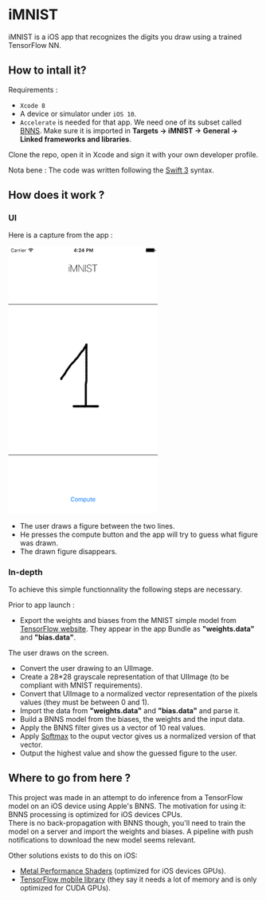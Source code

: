# iMNIST
iMNIST is a iOS app that recognizes the digits you draw using a trained TensorFlow NN. 

## How to intall it?

Requirements : 
  
- `Xcode 8` 
- A device or simulator under `iOS 10`.
- `Accelerate` is needed for that app. We need one of its subset called [BNNS](https://developer.apple.com/reference/accelerate/1912851-bnns). Make sure it is imported in **Targets -> iMNIST -> General -> Linked frameworks and libraries**.

Clone the repo, open it in Xcode and sign it with your own developer profile.

Nota bene : The code was written following the [Swift 3](https://developer.apple.com/library/content/documentation/Swift/Conceptual/Swift_Programming_Language/index.html#//apple_ref/doc/uid/TP40014097-CH3-ID0) syntax. 

## How does it work ? 

### UI
Here is a capture from the app :

<img src="screenshot.png" width="300"/>

- The user draws a figure between the two lines.
- He presses the compute button and the app will try to guess what figure was drawn.
- The drawn figure disappears.

### In-depth

To achieve this simple functionnality the following steps are necessary. 

Prior to app launch : 

- Export the weights and biases from the MNIST simple model from [TensorFlow website](https://www.tensorflow.org/versions/r0.11/tutorials/mnist/beginners/index.html#mnist-for-ml-beginners). They appear in the app Bundle as **"weights.data"** and **"bias.data"**.

The user draws on the screen.

- Convert the user drawing to an UIImage.
- Create a 28*28 grayscale representation of that UIImage (to be compliant with MNIST requirements).
- Convert that UIImage to a normalized vector representation of the pixels values (they must be between 0 and 1).
- Import the data from **"weights.data"** and **"bias.data"** and parse it.
- Build a BNNS model from the biases, the weights and the input data. 
- Apply the BNNS filter gives us a vector of 10 real values.
- Apply [Softmax](https://en.wikipedia.org/wiki/Softmax_function) to the ouput vector gives us a normalized version of that vector.
- Output the highest value and show the guessed figure to the user.

## Where to go from here ?

This project was made in an attempt to do inference from a TensorFlow model on an iOS device using Apple's BNNS. The motivation for using it: BNNS processing is optimized for iOS devices CPUs.  
There is no back-propagation with BNNS though, you'll need to train the model on a server and import the weights and biases.
A pipeline with push notifications to download the new model seems relevant. 

Other solutions exists to do this on iOS:   

- [Metal Performance Shaders](https://developer.apple.com/reference/metalperformanceshaders) (optimized for iOS devices GPUs).
- [TensorFlow mobile library](https://www.tensorflow.org/mobile.html) (they say it needs a lot of memory and is only optimized for CUDA GPUs).
